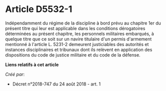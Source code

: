 # Article D5532-1

Indépendamment du régime de la discipline à bord prévu au chapitre 1er du présent titre qui leur est applicable dans les
conditions dérogatoires déterminées au présent chapitre, les personnels militaires embarqués, à quelque titre que ce soit sur
un navire titulaire d'un permis d'armement mentionné à l'article L. 5231-2 demeurent justiciables des autorités et instances
disciplinaires et tribunaux dont ils relèvent en application des dispositions du code de justice militaire et du code de la
défense.

**Liens relatifs à cet article**

_Créé par_:

  - Décret n°2018-747 du 24 août 2018 - art. 1
